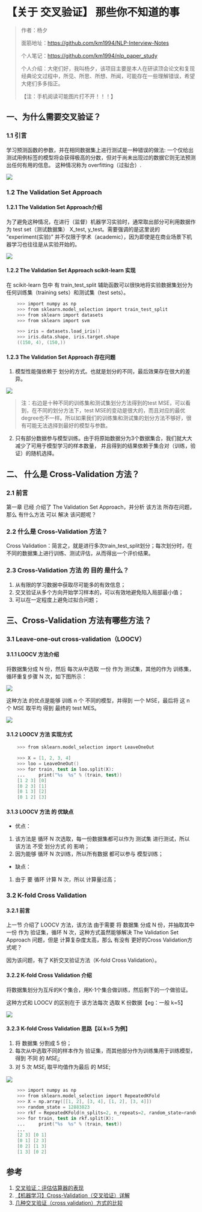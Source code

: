 # 【关于 交叉验证】 那些你不知道的事

> 作者：杨夕
> 
> 面筋地址：https://github.com/km1994/NLP-Interview-Notes
> 
> 个人笔记：https://github.com/km1994/nlp_paper_study
> 
> 个人介绍：大佬们好，我叫杨夕，该项目主要是本人在研读顶会论文和复现经典论文过程中，所见、所思、所想、所闻，可能存在一些理解错误，希望大佬们多多指正。
> 
> 【注：手机阅读可能图片打不开！！！】  

## 一、为什么需要交叉验证？

### 1.1 引言

学习预测函数的参数，并在相同数据集上进行测试是一种错误的做法: 一个仅给出测试用例标签的模型将会获得极高的分数，但对于尚未出现过的数据它则无法预测出任何有用的信息。 这种情况称为 overfitting（过拟合）. 

![](img/微信截图_20210417142112.png)

### 1.2 The Validation Set Approach

#### 1.2.1 The Validation Set Approach介绍

为了避免这种情况，在进行（监督）机器学习实验时，通常取出部分可利用数据作为 test set（测试数据集） X_test, y_test。需要强调的是这里说的 “experiment(实验)” 并不仅限于学术（academic），因为即使是在商业场景下机器学习也往往是从实验开始的。

![](img/微信截图_20210417144331.png)

#### 1.2.2 The Validation Set Approach scikit-learn 实现

在  scikit-learn 包中 有 train_test_split 辅助函数可以很快地将实验数据集划分为任何训练集（training sets）和测试集（test sets）。

```s
    >>> import numpy as np
    >>> from sklearn.model_selection import train_test_split
    >>> from sklearn import datasets
    >>> from sklearn import svm

    >>> iris = datasets.load_iris()
    >>> iris.data.shape, iris.target.shape
    ((150, 4), (150,))
```

#### 1.2.3 The Validation Set Approach 存在问题

1. 模型性能强依赖于 划分的方式。也就是划分的不同，最后效果存在很大的差异。

![](img/微信截图_20210417144658.png)

> 注：右边是十种不同的训练集和测试集划分方法得到的test MSE，可以看到，在不同的划分方法下，test MSE的变动是很大的，而且对应的最优degree也不一样。所以如果我们的训练集和测试集的划分方法不够好，很有可能无法选择到最好的模型与参数。

2. 只有部分数据参与模型训练。由于将原始数据分为3个数据集合，我们就大大减少了可用于模型学习的样本数量， 并且得到的结果依赖于集合对（训练，验证）的随机选择。

## 二、 什么是 Cross-Validation 方法？

### 2.1 前言

第一章 已经 介绍了 The Validation Set Approach，并分析 该方法 所存在问题，那么 有什么方法 可以 解决 该问题呢？

### 2.2 什么是 Cross-Validation 方法？

Cross Validation：简言之，就是进行多次train_test_split划分；每次划分时，在不同的数据集上进行训练、测试评估，从而得出一个评价结果。

### 2.3 Cross-Validation 方法 的 目的 是什么？

1. 从有限的学习数据中获取尽可能多的有效信息；
2. 交叉验证从多个方向开始学习样本的，可以有效地避免陷入局部最小值；
3. 可以在一定程度上避免过拟合问题；

## 三、Cross-Validation 方法有哪些方法？

### 3.1 Leave-one-out cross-validation（LOOCV）

#### 3.1.1 LOOCV 方法介绍

将数据集分成 N 份，然后 每次从中选取 一份 作为 测试集，其他的作为 训练集，循环重复步骤 N 次，如下图所示：

![](img/微信截图_20210417151022.png)

这种方法 的优点是能够 训练 n 个 不同的模型，并得到 一个 MSE，最后将 这 n 个 MSE 取平均 得到 最终的 test MES。

![](img/微信截图_20210417152434.png)

#### 3.1.2 LOOCV 方法 实现方式

```s
    >>> from sklearn.model_selection import LeaveOneOut

    >>> X = [1, 2, 3, 4]
    >>> loo = LeaveOneOut()
    >>> for train, test in loo.split(X):
    ...     print("%s  %s" % (train, test))
    [1 2 3] [0]
    [0 2 3] [1]
    [0 1 3] [2]
    [0 1 2] [3]
```

#### 3.1.3 LOOCV 方法 的 优缺点

- 优点：

1. 该方法是 循环 N 次选取，每一份数据集都可以作为 测试集 进行测试，所以 该方法 不受 划分方式 的 影响；
2. 因为能够 循环 N 次训练，所以所有数据 都可以参与 模型训练；

- 缺点：

1. 由于 要 循环 计算 N 次，所以 计算量过高；

### 3.2 K-fold Cross Validation

#### 3.2.1 前言

上一节 介绍了 LOOCV 方法，该方法 由于需要 将 数据集 分成 N 份，并抽取其中一份 作为 验证集，循环 N 次，这种方式虽然能够解决 The Validation Set Approach 问题，但是 计算复杂度太高，那么 有没有 更好的Cross Validation方式呢？

因为该问题，有了 K折交叉验证方法（K-fold Cross Validation）。

#### 3.2.2 K-fold Cross Validation 介绍

将数据集划分为互斥的K个集合，用K-1个集合做训练，然后剩下的一个做验证。

这种方式和 LOOCV 的区别在于 该方法每次 选取 K 份数据【eg：一般 k=5】

![](img/微信截图_20210417155546.png)

#### 3.2.3 K-fold Cross Validation 思路【以 k=5 为例】

1. 将 数据集 分割成 5 份；
2. 每次从中选取不同的样本作为 验证集，而其他部分作为训练集用于训练模型，得到 不同 的 $MSE_i$;
3. 对 5 次  $MSE_i$ 取平均值作为最后 的 MSE;

![](img/微信截图_20210417155034.png)

```s
    >>> import numpy as np
    >>> from sklearn.model_selection import RepeatedKFold
    >>> X = np.array([[1, 2], [3, 4], [1, 2], [3, 4]])
    >>> random_state = 12883823
    >>> rkf = RepeatedKFold(n_splits=2, n_repeats=2, random_state=random_state)
    >>> for train, test in rkf.split(X):
    ...     print("%s  %s" % (train, test))
    ...
    [2 3] [0 1]
    [0 1] [2 3]
    [0 2] [1 3]
    [1 3] [0 2]
```

## 参考

1. [交叉验证：评估估算器的表现](https://sklearn.apachecn.org/docs/master/30.html)
2. [【机器学习】Cross-Validation（交叉验证）详解](https://zhuanlan.zhihu.com/p/24825503)
3. [几种交叉验证（cross validation）方式的比较](https://cloud.tencent.com/developer/article/1093322)

